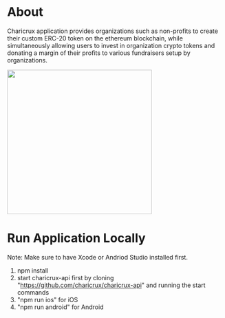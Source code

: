 # About

Charicrux application provides organizations such as non-profits to create their custom ERC-20 token on the ethereum blockchain, while simultaneously allowing users to invest in organization crypto tokens and donating a margin of their profits to various fundraisers setup by organizations.

<img style="min-width:350px;width:35vw" src="https://res.cloudinary.com/practicaldev/image/fetch/s--hGC8ycLj--/c_limit%2Cf_auto%2Cfl_progressive%2Cq_auto%2Cw_880/https://dev-to-uploads.s3.amazonaws.com/uploads/articles/e8ps3o9p1nx6tp6fshdo.png" />

# Run Application Locally

Note: Make sure to have Xcode or Andriod Studio installed first.

1. npm install
2. start charicrux-api first by cloning "https://github.com/charicrux/charicrux-api" and running the start commands
3. "npm run ios" for iOS
4. "npm run android" for Android 
